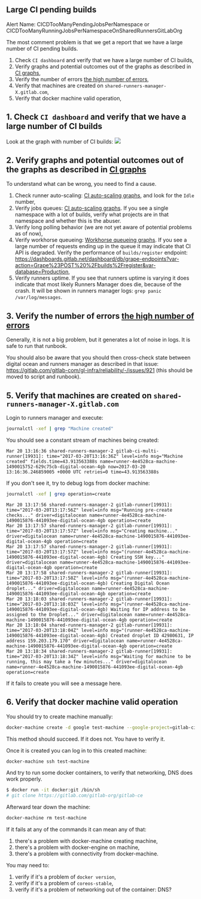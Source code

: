 ## Large CI pending builds

Alert Name: CICDTooManyPendingJobsPerNamespace or CICDTooManyRunningJobsPerNamespaceOnSharedRunnersGitLabOrg

The most comment problem is that we get a report that we have a large number of CI pending builds.

1. Check `CI dashboard` and verify that we have a large number of CI builds,
2. Verify graphs and potential outcomes out of the graphs as described in [CI graphs](ci_graphs.md),
3. Verify the number of errors [the high number of errors](ci_runner_manager_errors.md),
4. Verify that machines are created on `shared-runners-manager-X.gitlab.com`,
5. Verify that docker machine valid operation,

## 1. Check `CI dashboard` and verify that we have a large number of CI builds

Look at the graph with number of CI builds:
![](../img/jobs_graph.png)

## 2. Verify graphs and potential outcomes out of the graphs as described in [CI graphs](ci_graphs.md)

To understand what can be wrong, you need to find a cause.

1. Check runner auto-scaling: [CI auto-scaling graphs](ci_graphs.md#runners-manager-auto-scaling),
   and look for the `Idle` number,
2. Verify jobs queues: [CI auto-scaling graphs](ci_graphs.md#jobs-queue).
   If you see a single namespace with a lot of builds, verify what projects are in that namespace and whether this is the abuser.
3. Verify long polling behavior (we are not yet aware of potential problems as of now),
4. Verify workhorse queueing: [Workhorse queueing graphs](ci_graphs.md#workhorse-queueing).
   If you see a large number of requests ending up in the queue it may indicate that CI API is degraded.
   Verify the performance of `builds/register` endpoint: <https://dashboards.gitlab.net/dashboard/db/grape-endpoints?var-action=Grape%23POST%20%2Fbuilds%2Fregister&var-database=Production>,
5. Verify runners uptime. If you see that runners uptime is varying it does indicate that most likely Runners Manager does die, because of the crash. It will be shown in runners manager logs: `grep panic /var/log/messages`.

## 3. Verify the number of errors [the high number of errors](ci_runner_manager_errors.md)

Generally, it is not a big problem, but it generates a lot of noise in logs. It is safe to run that runbook.

You should also be aware that you should then cross-check state between digital ocean and runners manager as described in
that issue: <https://gitlab.com/gitlab-com/gl-infra/reliability/-/issues/921> (this should be moved to script and runbook).

## 5. Verify that machines are created on `shared-runners-manager-X.gitlab.com`

Login to runners manager and execute:

```bash
journalctl -xef | grep "Machine created"
```

You should see a constant stream of machines being created:

```
Mar 20 13:16:36 shared-runners-manager-2 gitlab-ci-multi-runner[19931]: time="2017-03-20T13:16:36Z" level=info msg="Machine created" fields.time=43.913563388s name=runner-4e4528ca-machine-1490015752-629c75cb-digital-ocean-4gb now=2017-03-20 13:16:36.246859005 +0000 UTC retries=0 time=43.913563388s
```

If you don't see it, try to debug logs from docker machine:

```bash
journalctl -xef | grep operation=create
```

```
Mar 20 13:17:56 shared-runners-manager-2 gitlab-runner[19931]: time="2017-03-20T13:17:56Z" level=info msg="Running pre-create checks..." driver=digitalocean name=runner-4e4528ca-machine-1490015876-441093ee-digital-ocean-4gb operation=create
Mar 20 13:17:57 shared-runners-manager-2 gitlab-runner[19931]: time="2017-03-20T13:17:57Z" level=info msg="Creating machine..." driver=digitalocean name=runner-4e4528ca-machine-1490015876-441093ee-digital-ocean-4gb operation=create
Mar 20 13:17:57 shared-runners-manager-2 gitlab-runner[19931]: time="2017-03-20T13:17:57Z" level=info msg="(runner-4e4528ca-machine-1490015876-441093ee-digital-ocean-4gb) Creating SSH key..." driver=digitalocean name=runner-4e4528ca-machine-1490015876-441093ee-digital-ocean-4gb operation=create
Mar 20 13:17:58 shared-runners-manager-2 gitlab-runner[19931]: time="2017-03-20T13:17:58Z" level=info msg="(runner-4e4528ca-machine-1490015876-441093ee-digital-ocean-4gb) Creating Digital Ocean droplet..." driver=digitalocean name=runner-4e4528ca-machine-1490015876-441093ee-digital-ocean-4gb operation=create
Mar 20 13:18:03 shared-runners-manager-2 gitlab-runner[19931]: time="2017-03-20T13:18:03Z" level=info msg="(runner-4e4528ca-machine-1490015876-441093ee-digital-ocean-4gb) Waiting for IP address to be assigned to the Droplet..." driver=digitalocean name=runner-4e4528ca-machine-1490015876-441093ee-digital-ocean-4gb operation=create
Mar 20 13:18:04 shared-runners-manager-2 gitlab-runner[19931]: time="2017-03-20T13:18:04Z" level=info msg="(runner-4e4528ca-machine-1490015876-441093ee-digital-ocean-4gb) Created droplet ID 42980631, IP address 159.203.179.170" driver=digitalocean name=runner-4e4528ca-machine-1490015876-441093ee-digital-ocean-4gb operation=create
Mar 20 13:18:34 shared-runners-manager-2 gitlab-runner[19931]: time="2017-03-20T13:18:34Z" level=info msg="Waiting for machine to be running, this may take a few minutes..." driver=digitalocean name=runner-4e4528ca-machine-1490015876-441093ee-digital-ocean-4gb operation=create
```

If it fails to create you will see a message here.

## 6. Verify that docker machine valid operation

You should try to create machine manually:

```bash
docker-machine create -d google test-machine --google-project=gitlab-ci-155816 --google-disk-size=25 --google-machine-type=n1-standard-1 --google-username=core --google-operation-backoff-initial-interval=2 --google-subnetwork=shared-runners --google-zone=us-east1-d --engine-opt=mtu=1460 --engine-opt=ipv6 --engine-opt=fixed-cidr-v6=fc00::/7 --google-scopes=https://www.googleapis.com/auth/logging.write,https://www.googleapis.com/auth/monitoring.write --google-machine-image=gitlab-ci-155816/global/images/runners-coreos-stable-v20190822-0
```

This method should succeed. If it does not. You have to verify it.

Once it is created you can log in to this created machine:

```bash
docker-machine ssh test-machine
```

And try to run some docker containers, to verify that networking, DNS does work properly.

```bash
$ docker run -it docker:git /bin/sh
# git clone https://gitlab.com/gitlab-org/gitlab-ce
```

Afterward tear down the machine:

```bash
docker-machine rm test-machine
```

If it fails at any of the commands it can mean any of that:

1. there's a problem with docker-machine creating machine,
2. there's a problem with docker-engine on machine,
3. there's a problem with connectivity from docker-machine.

You may need to:

1. verify if it's a problem of `docker version`,
1. verify if it's a problem of `coreos-stable`,
2. verify if it's a problem of networking out of the container: DNS?
